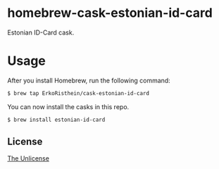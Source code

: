 # homebrew-cask-estonian-id-card
Estonian ID-Card cask.

# Usage

After you install Homebrew, run the following command:

```sh
$ brew tap ErkoRisthein/cask-estonian-id-card
```

You can now install the casks in this repo.

```sh
$ brew install estonian-id-card
```

## License
[The Unlicense](http://unlicense.org/)
